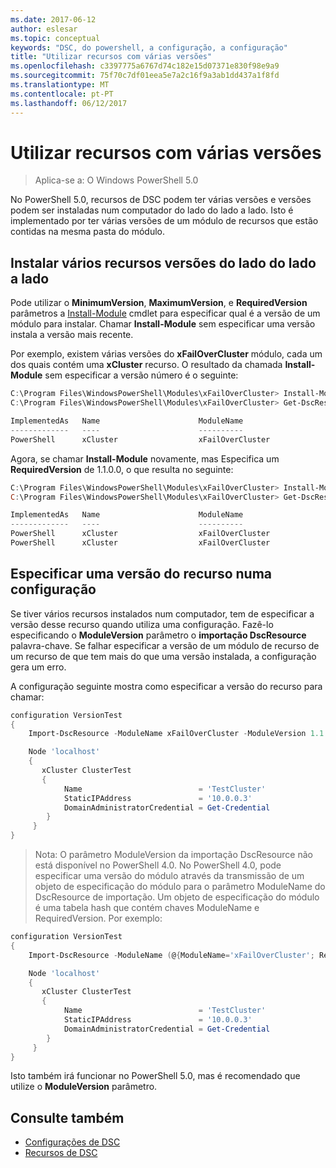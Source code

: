 ```yaml
---
ms.date: 2017-06-12
author: eslesar
ms.topic: conceptual
keywords: "DSC, do powershell, a configuração, a configuração"
title: "Utilizar recursos com várias versões"
ms.openlocfilehash: c3397775a6767d74c182e15d07371e830f98e9a9
ms.sourcegitcommit: 75f70c7df01eea5e7a2c16f9a3ab1dd437a1f8fd
ms.translationtype: MT
ms.contentlocale: pt-PT
ms.lasthandoff: 06/12/2017
---
```

# <a name="using-resources-with-multiple-versions"></a>Utilizar recursos com várias versões

> Aplica-se a: O Windows PowerShell 5.0

No PowerShell 5.0, recursos de DSC podem ter várias versões e versões podem ser instaladas num computador do lado do lado a lado. Isto é implementado por ter várias versões de um módulo de recursos que estão contidas na mesma pasta do módulo.

## <a name="installing-multiple-resource-versions-side-by-side"></a>Instalar vários recursos versões do lado do lado a lado

Pode utilizar o **MinimumVersion**, **MaximumVersion**, e **RequiredVersion** parâmetros a [Install-Module](https://technet.microsoft.com/en-us/library/dn807162.aspx) cmdlet para especificar qual é a versão de um módulo para instalar. Chamar **Install-Module** sem especificar uma versão instala a versão mais recente.

Por exemplo, existem várias versões do **xFailOverCluster** módulo, cada um dos quais contém uma **xCluster** recurso. O resultado da chamada **Install-Module** sem especificar a versão número é o seguinte:

```powershell
C:\Program Files\WindowsPowerShell\Modules\xFailOverCluster> Install-Module xFailOverCluster
C:\Program Files\WindowsPowerShell\Modules\xFailOverCluster> Get-DscResource xCluster

ImplementedAs   Name                      ModuleName                     Version    Properties
-------------   ----                      ----------                     -------    ----------
PowerShell      xCluster                  xFailOverCluster               1.2.0.0    {DomainAdministratorCredential, ...
```

Agora, se chamar **Install-Module** novamente, mas Especifica um **RequiredVersion** de 1.1.0.0, o que resulta no seguinte:

```powershell
C:\Program Files\WindowsPowerShell\Modules\xFailOverCluster> Install-Module xFailOverCluster -RequiredVersion 1.1
C:\Program Files\WindowsPowerShell\Modules\xFailOverCluster> Get-DscResource xCluster

ImplementedAs   Name                      ModuleName                     Version    Properties
-------------   ----                      ----------                     -------    ----------
PowerShell      xCluster                  xFailOverCluster               1.1        {DomainAdministratorCredential, Name, ...
PowerShell      xCluster                  xFailOverCluster               1.2.0.0    {DomainAdministratorCredential, Name, ...
```

## <a name="specifying-a-resource-version-in-a-configuration"></a>Especificar uma versão do recurso numa configuração

Se tiver vários recursos instalados num computador, tem de especificar a versão desse recurso quando utiliza uma configuração. Fazê-lo especificando o **ModuleVersion** parâmetro o **importação DscResource** palavra-chave. Se falhar especificar a versão de um módulo de recurso de um recurso de que tem mais do que uma versão instalada, a configuração gera um erro.

A configuração seguinte mostra como especificar a versão do recurso para chamar:

```powershell
configuration VersionTest
{
    Import-DscResource -ModuleName xFailOverCluster -ModuleVersion 1.1

    Node 'localhost'
    {
       xCluster ClusterTest
       {
            Name                          = 'TestCluster'
            StaticIPAddress               = '10.0.0.3'
            DomainAdministratorCredential = Get-Credential
        }
     }
}     
```

>Nota: O parâmetro ModuleVersion da importação DscResource não está disponível no PowerShell 4.0. No PowerShell 4.0, pode especificar uma versão do módulo através da transmissão de um objeto de especificação do módulo para o parâmetro ModuleName do DscResource de importação. Um objeto de especificação do módulo é uma tabela hash que contém chaves ModuleName e RequiredVersion. Por exemplo:

```powershell
configuration VersionTest
{
    Import-DscResource -ModuleName (@{ModuleName='xFailOverCluster'; RequiredVersion='1.1'} )

    Node 'localhost'
    {
       xCluster ClusterTest
       {
            Name                          = 'TestCluster'
            StaticIPAddress               = '10.0.0.3'
            DomainAdministratorCredential = Get-Credential
        }
     }
}     
```

Isto também irá funcionar no PowerShell 5.0, mas é recomendado que utilize o **ModuleVersion** parâmetro.

## <a name="see-also"></a>Consulte também
* [Configurações de DSC](configurations.md)
* [Recursos de DSC](resources.md)

